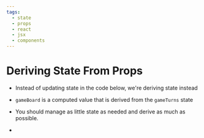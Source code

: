 ```yaml
---
tags:
  - state
  - props
  - react
  - jsx
  - components
---
```

# Deriving State From Props

* Instead of updating state in the code below, we're deriving state instead
* `gameBoard` is a computed value that is derived from the `gameTurns` state
* You should manage as little state as needed and derive as much as possible.

* 